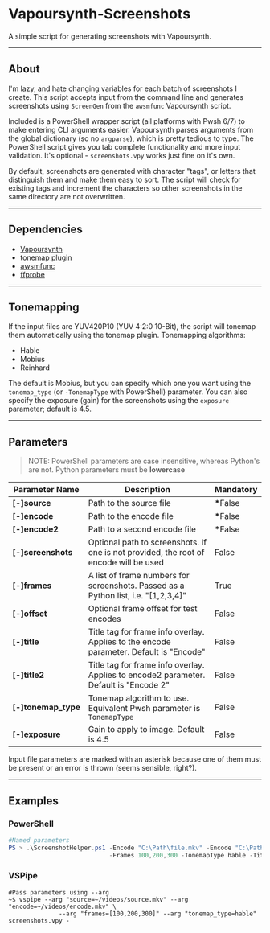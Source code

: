 # Vapoursynth-Screenshots

A simple script for generating screenshots with Vapoursynth.

---

## About

I'm lazy, and hate changing variables for each batch of screenshots I create. This script accepts input from the command line and generates screenshots using `ScreenGen` from the `awsmfunc` Vapoursynth script.

Included is a PowerShell wrapper script (all platforms with Pwsh 6/7) to make entering CLI arguments easier. Vapoursynth parses arguments from the global dictionary (so no `argparse`), which is pretty tedious to type. The PowerShell script gives you tab complete functionality and more input validation. It's optional - `screenshots.vpy` works just fine on it's own.

By default, screenshots are generated with character "tags", or letters that distinguish them and make them easy to sort. The script will check for existing tags and increment the characters so other screenshots in the same directory are not overwritten.

---

## Dependencies

- [Vapoursynth](https://www.vapoursynth.com/)
- [tonemap plugin](https://github.com/ifb/vapoursynth-tonemap)
- [awsmfunc](https://git.concertos.live/AHD/awsmfunc)
- [ffprobe](https://ffmpeg.org/ffprobe.html)

---

## Tonemapping

If the input files are YUV420P10 (YUV 4:2:0 10-Bit), the script will tonemap them automatically using the tonemap plugin. Tonemapping algorithms:

- Hable
- Mobius
- Reinhard

The default is Mobius, but you can specify which one you want using the `tonemap_type` (or `-TonemapType` with PowerShell) parameter. You can also specify the exposure (gain) for the screenshots using the `exposure` parameter; default is 4.5.

---

## Parameters

> NOTE: PowerShell parameters are case insensitive, whereas Python's are not. Python parameters must be **lowercase**

| Parameter Name      | Description                                                                            | Mandatory     |
| ------------------- | -------------------------------------------------------------------------------------- | ------------- |
| **[-]source**       | Path to the source file                                                                | <b>*</b>False |
| **[-]encode**       | Path to the encode file                                                                | <b>*</b>False |
| **[-]encode2**      | Path to a second encode file                                                           | <b>*</b>False |
| **[-]screenshots**  | Optional path to screenshots. If one is not provided, the root of encode will be used  | False         |
| **[-]frames**       | A list of frame numbers for screenshots. Passed as a Python list, i.e. "[1,2,3,4]"     | True          |
| **[-]offset**       | Optional frame offset for test encodes                                                 | False         |
| **[-]title**        | Title tag for frame info overlay. Applies to the encode parameter. Default is "Encode" | False         |
| **[-]title2**       | Title tag for frame info overlay. Applies to encode2 parameter. Default is "Encode 2"  | False         |
| **[-]tonemap_type** | Tonemap algorithm to use. Equivalent Pwsh parameter is `TonemapType`                   | False         |
| **[-]exposure**     | Gain to apply to image. Default is 4.5                                                 | False         |

Input file parameters are marked with an asterisk because one of them must be present or an error is thrown (seems sensible, right?).

---

## Examples

### PowerShell

```PowerShell
#Named parameters
PS > .\ScreenshotHelper.ps1 -Encode "C:\Path\file.mkv" -Encode "C:\Path\file2.mkv" `
                            -Frames 100,200,300 -TonemapType hable -Title "My Encode"
```

### VSPipe

```shell
#Pass parameters using --arg
~$ vspipe --arg "source=~/videos/source.mkv" --arg "encode=~/videos/encode.mkv" \
              --arg "frames=[100,200,300]" --arg "tonemap_type=hable" screenshots.vpy -
```
